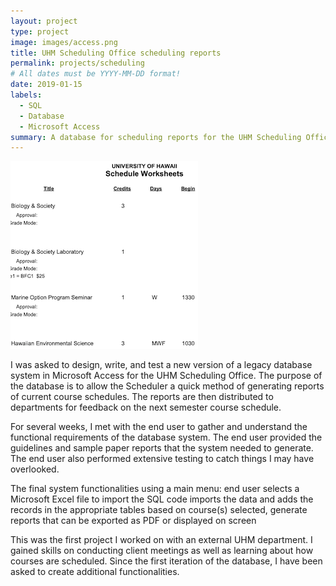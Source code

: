 ```yaml
---
layout: project
type: project
image: images/access.png
title: UHM Scheduling Office scheduling reports
permalink: projects/scheduling
# All dates must be YYYY-MM-DD format!
date: 2019-01-15
labels:
  - SQL
  - Database
  - Microsoft Access
summary: A database for scheduling reports for the UHM Scheduling Office.
---
```


<img class="ui medium right floated rounded image" src="/images/schedulingdb.png">

I was asked to design, write, and test a new version of a legacy database system in Microsoft Access for the UHM Scheduling Office. The purpose of the database is to allow the Scheduler a quick method of generating reports of current course schedules. The reports are then distributed to departments for feedback on the next semester course schedule.

For several weeks, I met with the end user to gather and understand the functional requirements of the database system. The end user provided the guidelines and sample paper reports that the system needed to generate. The end user also performed extensive testing to catch things I may have overlooked.

The final system functionalities using a main menu:
end user selects a Microsoft Excel file to import
the SQL code imports the data and adds the records in the appropriate tables
based on course(s) selected, generate reports that can be exported as PDF or displayed on screen

This was the first project I worked on with an external UHM department. I gained skills on conducting client meetings as well as learning about how courses are scheduled. Since the first iteration of the database, I have been asked to create additional functionalities.
